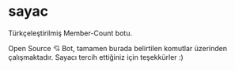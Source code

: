 # sayac
Türkçeleştirilmiş Member-Count botu.


Open Source 💘
Bot, tamamen burada belirtilen komutlar üzerinden çalışmaktadır. 
Sayacı tercih ettiğiniz için teşekkürler :)
